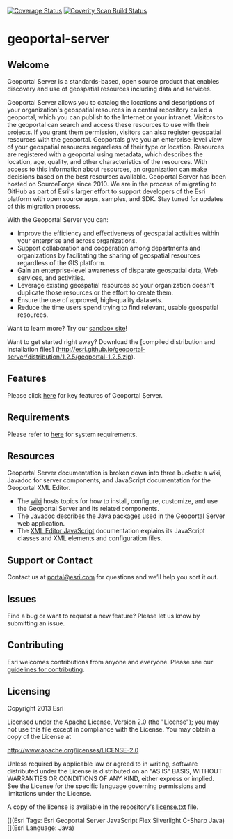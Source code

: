 [![Coverage Status](https://img.shields.io/coveralls/Esri/geoportal-server.svg)](https://coveralls.io/r/Esri/geoportal-server) <a href="https://scan.coverity.com/projects/3614">
  <img alt="Coverity Scan Build Status"
       src="https://scan.coverity.com/projects/3614/badge.svg"/>
</a>

# geoportal-server

## Welcome 

Geoportal Server is a standards-based, open source product that enables discovery and use of geospatial resources including data and services.

Geoportal Server allows you to catalog the locations and descriptions of your organization's geospatial resources in a central repository called a geoportal, which you can publish to the Internet or your intranet. Visitors to the geoportal can search and access these resources to use with their projects. If you grant them permission, visitors can also register geospatial resources with the geoportal. Geoportals give you an enterprise-level view of your geospatial resources regardless of their type or location. Resources are registered with a geoportal using metadata, which describes the location, age, quality, and other characteristics of the resources. With access to this information about resources, an organization can make decisions based on the best resources available.
Geoportal Server has been hosted on SourceForge since 2010. We are in the process of migrating to GitHub as part of Esri's larger effort to support developers of the Esri platform with open source apps, samples, and SDK. Stay tuned for updates of this migration process.

With the Geoportal Server you can:
* Improve the efficiency and effectiveness of geospatial activities within your enterprise and across organizations.
* Support collaboration and cooperation among departments and organizations by facilitating the sharing of geospatial resources regardless of the GIS platform.
* Gain an enterprise-level awareness of disparate geospatial data, Web services, and activities.
* Leverage existing geospatial resources so your organization doesn't duplicate those resources or the effort to create them.
* Ensure the use of approved, high-quality datasets.
* Reduce the time users spend trying to find relevant, usable geospatial resources.

Want to learn more? Try our [sandbox site](http://gptogc.esri.com)!

Want to get started right away? Download the [compiled distribution and installation files] (http://esri.github.io/geoportal-server/distribution/1.2.5/geoportal-1.2.5.zip).

## Features

Please click [here](http://www.esri.com/software/arcgis/geoportal/key-features) for key features of Geoportal Server.

## Requirements

Please refer to [here](https://github.com/Esri/geoportal-server/wiki/Preinstallation-1.2.5) for system requirements.

## Resources

Geoportal Server documentation is broken down into three buckets: a wiki, Javadoc for server components, and JavaScript documentation for the Geoportal XML Editor.

* The [wiki](https://github.com/Esri/geoportal-server/wiki) hosts topics for how to install, configure, customize, and use the Geoportal Server and its related components.</li>
* The [Javadoc](http://esri.github.com/geoportal-server/javadoc/current) describes the Java packages used in the Geoportal Server web application.</li>
* The [XML Editor JavaScript](http://esri.github.com/geoportal-server/gxe/xmldoc) documentation</a> explains its JavaScript classes and XML elements and configuration files.</li>


## Support or Contact

Contact us at [portal@esri.com](mailto:portal@esri.com) for questions and we’ll help you sort it out.


## Issues

Find a bug or want to request a new feature?  Please let us know by submitting an issue.

## Contributing

Esri welcomes contributions from anyone and everyone. Please see our [guidelines for contributing](https://github.com/esri/contributing).

## Licensing

Copyright 2013 Esri

Licensed under the Apache License, Version 2.0 (the "License");
you may not use this file except in compliance with the License.
You may obtain a copy of the License at

   http://www.apache.org/licenses/LICENSE-2.0

Unless required by applicable law or agreed to in writing, software
distributed under the License is distributed on an "AS IS" BASIS,
WITHOUT WARRANTIES OR CONDITIONS OF ANY KIND, either express or implied.
See the License for the specific language governing permissions and
limitations under the License.

A copy of the license is available in the repository's [license.txt]( https://raw.github.com/Esri/geoportal-server/master/LICENSE.txt) file.

[](Esri Tags: Esri Geoportal Server JavaScript Flex Silverlight C-Sharp Java)
[](Esri Language: Java)
